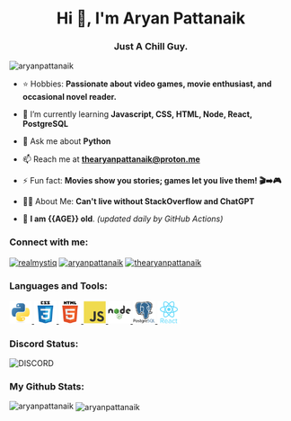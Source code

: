 <h1 align="center">Hi 👋, I'm Aryan Pattanaik</h1>
<h3 align="center">Just A Chill Guy.</h3>

<p align="left"> <img src="https://komarev.com/ghpvc/?username=aryanpattanaik&label=Profile%20views&color=00ff04&style=flat" alt="aryanpattanaik" /> </p>

- ⭐ Hobbies: **Passionate about video games, movie enthusiast, and occasional novel reader.**

- 🌱 I’m currently learning **Javascript, CSS, HTML, Node, React, PostgreSQL**

- 💬 Ask me about **Python**

- 📫 Reach me at **thearyanpattanaik@proton.me**

- ⚡ Fun fact: **Movies show you stories; games let you live them! 🎬➡️🎮**

- 🙋‍♂️ About Me: **Can't live without StackOverflow and ChatGPT**

- 🎂 **I am {{AGE}} old**. *(updated daily by GitHub Actions)*

<h3 align="left">Connect with me:</h3>
<p align="left">
<a href="https://twitter.com/realmystiq" target="blank"><img align="center" src="https://raw.githubusercontent.com/rahuldkjain/github-profile-readme-generator/master/src/images/icons/Social/twitter.svg" alt="realmystiq" height="30" width="40" /></a>
<a href="https://linkedin.com/in/aryanpattanaik" target="blank"><img align="center" src="https://raw.githubusercontent.com/rahuldkjain/github-profile-readme-generator/master/src/images/icons/Social/linked-in-alt.svg" alt="aryanpattanaik" height="30" width="40" /></a>
<a href="https://instagram.com/thearyanpattanaik" target="blank"><img align="center" src="https://raw.githubusercontent.com/rahuldkjain/github-profile-readme-generator/master/src/images/icons/Social/instagram.svg" alt="thearyanpattanaik" height="30" width="40" /></a>
</p>

<h3 align="left">Languages and Tools:</h3>
<p align="left"> <a href="https://www.python.org" target="_blank" rel="noreferrer"> <img src="https://raw.githubusercontent.com/devicons/devicon/master/icons/python/python-original.svg" alt="python" width="40" height="40"/> </a> <a href="https://www.w3schools.com/css/" target="_blank" rel="noreferrer"> <img src="https://raw.githubusercontent.com/devicons/devicon/master/icons/css3/css3-original-wordmark.svg" alt="css3" width="40" height="40"/> </a> <a href="https://www.w3.org/html/" target="_blank" rel="noreferrer"> <img src="https://raw.githubusercontent.com/devicons/devicon/master/icons/html5/html5-original-wordmark.svg" alt="html5" width="40" height="40"/> </a> <a href="https://developer.mozilla.org/en-US/docs/Web/JavaScript" target="_blank" rel="noreferrer"> <img src="https://raw.githubusercontent.com/devicons/devicon/master/icons/javascript/javascript-original.svg" alt="javascript" width="40" height="40"/> </a> <a href="https://nodejs.org" target="_blank" rel="noreferrer"> <img src="https://raw.githubusercontent.com/devicons/devicon/master/icons/nodejs/nodejs-original-wordmark.svg" alt="nodejs" width="40" height="40"/> </a> <a href="https://www.postgresql.org" target="_blank" rel="noreferrer"> <img src="https://raw.githubusercontent.com/devicons/devicon/master/icons/postgresql/postgresql-original-wordmark.svg" alt="postgresql" width="40" height="40"/> </a> <a href="https://reactjs.org/" target="_blank" rel="noreferrer"> <img src="https://raw.githubusercontent.com/devicons/devicon/master/icons/react/react-original-wordmark.svg" alt="react" width="40" height="40"/> </a> </p>

<h3 allign="left">Discord Status:</h3>

![DISCORD](https://discord.c99.nl/widget/theme-4/501027770265239572.png)

<h3 allign="left">My Github Stats:</h3>

<p><img align="left" src="https://github-readme-stats.vercel.app/api/top-langs?username=aryanpattanaik&show_icons=true&locale=en&layout=compact&theme=midnight-purple" alt="aryanpattanaik" /></p>

<p>&nbsp;<img align="center" src="https://github-readme-stats.vercel.app/api?username=aryanpattanaik&show_icons=true&locale=en&theme=midnight-purple" alt="aryanpattanaik" /></p>
